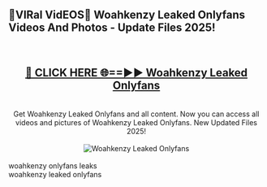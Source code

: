 <h2>🔴VIRal VidEOS🔴 Woahkenzy Leaked Onlyfans Videos And Photos - Update Files 2025!</h2>
<br>
<div align="center">
<h2><a href="https://virallinks.top/odZfE0" rel="nofollow">🔴 CLICK HERE 🌐==►► Woahkenzy Leaked Onlyfans</a></h2>
<br>
Get Woahkenzy Leaked Onlyfans and all content. Now you can access all videos and pictures of Woahkenzy Leaked Onlyfans. New Updated Files 2025!
<br>
<br>
<a href="https://virallinks.top/odZfE0" rel="nofollow" data-target="animated-image.originalLink"><img src="https://i.imgur.com/dJHk4Zq.gif)" alt="Woahkenzy Leaked Onlyfans" style="max-width: 100%; display: inline-block;" data-target="animated-image.originalImage"></a>
</div>
<br>
woahkenzy onlyfans leaks<br>
woahkenzy leaked onlyfans